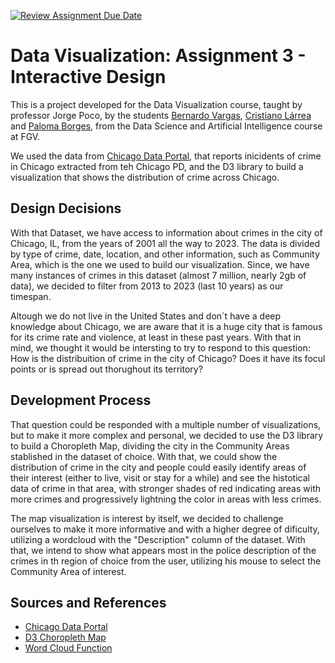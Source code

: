 [![Review Assignment Due Date](https://classroom.github.com/assets/deadline-readme-button-24ddc0f5d75046c5622901739e7c5dd533143b0c8e959d652212380cedb1ea36.svg)](https://classroom.github.com/a/CxFZefIP)
# Data Visualization: Assignment 3 - Interactive Design

This is a project developed for the Data Visualization course, taught by professor Jorge Poco, by the students [Bernardo Vargas](https://github.com/bernardvma), [Cristiano Lárrea](https://github.com/cristianolarrea) and [Paloma Borges](https://github.com/palomavb), from the Data Science and Artificial Intelligence course at FGV.

We used the data from [Chicago Data Portal](https://data.cityofchicago.org/Public-Safety/Crimes-2001-to-Present/ijzp-q8t2), that reports inicidents of crime in Chicago extracted from teh Chicago PD, and the D3 library to build a visualization that shows the distribution of crime across Chicago.

## Design Decisions

With that Dataset, we have access to information about crimes in the city of Chicago, IL, from the years of 2001 all the way to 2023. The data is divided by type of crime, date, location, and other information, such as Community Area, which is the one we used to build our visualization. Since, we have many instances of crimes in this dataset (almost 7 million, nearly 2gb of data), we decided to filter from 2013 to 2023 (last 10 years) as our timespan.

Altough we do not live in the United States and don´t have a deep knowledge about Chicago, we are aware that it is a huge city that is famous for its crime rate and violence, at least in these past years. With that in mind, we thought it would be intersting to try to respond to this question: How is the distribuition of crime in the city of Chicago? Does it have its focul points or is spread out thorughout its territory?

## Development Process

That question could be responded with a multiple number of visualizations, but to make it more complex and personal, we decided to use the D3 library to build a Choropleth Map, dividing the city in the Community Areas stablished in the dataset of choice. With that, we could show the distribution of crime in the city and people could easily identify areas of their interest (either to live, visit or stay for a while) and see the histotical data of crime in that area, with stronger shades of red indicating areas with more crimes and progressively lightning the color in areas with less crimes.

The map visualization is interest by itself, we decided to challenge ourselves to make it more informative and with a higher degree of dificulty, utilizing a wordcloud with the "Description" column of the dataset. With that, we intend to show what appears most in the police description of the crimes in th region of choice from the user, utilizing his mouse to select the Community Area of interest.

## Sources and References
- [Chicago Data Portal](https://data.cityofchicago.org/Public-Safety/Crimes-2001-to-Present/ijzp-q8t2)
- [D3 Choropleth Map](https://observablehq.com/@chagel/d3-choropleth)
- [Word Cloud Function](https://observablehq.com/@d3/word-cloud)
